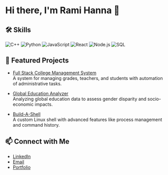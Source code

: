 # Hi there, I'm Rami Hanna 👋

## 🛠️ Skills
![C++](https://img.shields.io/badge/-C++-00599C?style=flat&logo=cplusplus)
![Python](https://img.shields.io/badge/-Python-3776AB?style=flat&logo=python)
![JavaScript](https://img.shields.io/badge/-JavaScript-F7DF1E?style=flat&logo=javascript)
![React](https://img.shields.io/badge/-React-61DAFB?style=flat&logo=react)
![Node.js](https://img.shields.io/badge/-Node.js-339933?style=flat&logo=node.js)
![SQL](https://img.shields.io/badge/-SQL-4479A1?style=flat&logo=mysql)

## 💼 Featured Projects
- [Full Stack College Management System](https://github.com/RamiHann/full-stack-college-management)  
  A system for managing grades, teachers, and students with automation of administrative tasks.

- [Global Education Analyzer](https://github.com/RamiHann/global-education-analyzer)  
  Analyzing global education data to assess gender disparity and socio-economic impacts.

- [Build-A-Shell](https://github.com/RamiHann/build-a-shell)  
  A custom Linux shell with advanced features like process management and command history.

## 📫 Connect with Me
- [LinkedIn](https://linkedin.com/in/rami-hanna)
- [Email](mailto:ramihanna2001@gmail.com)
- [Portfolio](https://rami-hanna.github.io)

<!--
**RamiHann/RamiHann** is a ✨ _special_ ✨ repository because its `README.md` (this file) appears on your GitHub profile.

Here are some ideas to get you started:
## 📊 GitHub Stats
![Rami's GitHub stats](https://github-readme-stats.vercel.app/api?username=RamiHann&show_icons=true&theme=radical)

- 🔭 I’m currently working on ...
- 🌱 I’m currently learning ...
- 👯 I’m looking to collaborate on ...
- 🤔 I’m looking for help with ...
- 💬 Ask me about ...
- 📫 How to reach me: ...
- 😄 Pronouns: ...
- ⚡ Fun fact: ...
-->

